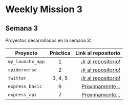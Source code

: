 # Weekly Mission 3

## Semana 3 

Proyectos desarrollados en la semana 3:

| Proyecto | Práctica | Link al repositorio |
| ------------- |:-------------:| ---------:|
|`my_launchx_app`|1|[¡Ir al repositorio!](https://github.com/bnl75/LaunchX-My-Launchx-app)|
|`spiderverse`|2|[¡Ir al repositorio!](https://github.com/bnl75/LaunchX-Spiderverse)|
|`twitter`|3, 4, 5|[¡Ir al repositorio!](https://github.com/bnl75/LaunchX-Twitter)|
|`express_basic`|6|[Proximamente...](!#)|
|`express_api`|7|[Proximamente...](!#)|